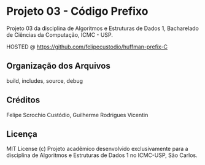 # Projeto 03 - Código Prefixo

Projeto 03 da disciplina de Algoritmos e Estruturas de Dados 1, Bacharelado de Ciências da Computação, ICMC - USP.

HOSTED @ https://github.com/felipecustodio/huffman-prefix-C

## Organização dos Arquivos

build, includes, source, debug

## Créditos

Felipe Scrochio Custódio, Guilherme Rodrigues Vicentin

## Licença

MIT License (c)
Projeto acadêmico desenvolvido exclusivamente para a disciplina de Algoritmos e Estruturas de Dados 1 no ICMC-USP, São Carlos. 